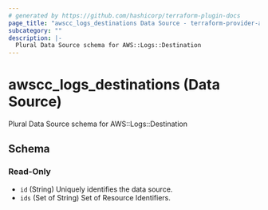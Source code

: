 ```yaml
---
# generated by https://github.com/hashicorp/terraform-plugin-docs
page_title: "awscc_logs_destinations Data Source - terraform-provider-awscc"
subcategory: ""
description: |-
  Plural Data Source schema for AWS::Logs::Destination
---
```


# awscc_logs_destinations (Data Source)

Plural Data Source schema for AWS::Logs::Destination



<!-- schema generated by tfplugindocs -->
## Schema

### Read-Only

- `id` (String) Uniquely identifies the data source.
- `ids` (Set of String) Set of Resource Identifiers.

